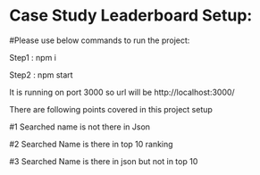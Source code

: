 # Case Study Leaderboard Setup:

#Please use below commands to run the project:

Step1 : npm i

Step2 : npm start

It is running on port 3000 so url will be http://localhost:3000/

There are following points covered in this project setup

#1 Searched name is not there in Json

#2 Searched Name is there in top 10 ranking

#3 Searched Name is there in json but not in top 10


